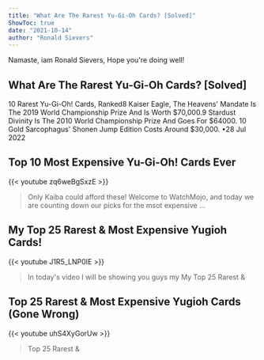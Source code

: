 ```yaml
---
title: "What Are The Rarest Yu-Gi-Oh Cards? [Solved]"
ShowToc: true 
date: "2021-10-14"
author: "Ronald Sievers" 
---
```


Namaste, iam Ronald Sievers, Hope you're doing well!
## What Are The Rarest Yu-Gi-Oh Cards? [Solved]
10 Rarest Yu-Gi-Oh! Cards, Ranked8 Kaiser Eagle, The Heavens' Mandate Is The 2019 World Championship Prize And Is Worth $70,000.9 Stardust Divinity Is The 2010 World Championship Prize And Goes For $64000. 
 10 Gold Sarcophagus' Shonen Jump Edition Costs Around $30,000. 
 •28 Jul 2022

## Top 10 Most Expensive Yu-Gi-Oh! Cards Ever
{{< youtube zq6weBgSxzE >}}
>Only Kaiba could afford these! Welcome to WatchMojo, and today we are counting down our picks for the msot expensive ...

## My Top 25 Rarest & Most Expensive Yugioh Cards!
{{< youtube J1R5_LNP0IE >}}
>In today's video I will be showing you guys my My Top 25 Rarest & 

## Top 25 Rarest & Most Expensive Yugioh Cards (Gone Wrong)
{{< youtube uhS4XyGorUw >}}
>Top 25 Rarest & 

